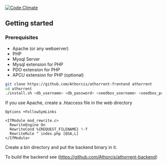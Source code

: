 [![Code Climate](https://codeclimate.com/github/Athorcis/athorrent-frontend/badges/gpa.svg)](https://codeclimate.com/github/Athorcis/athorrent-frontend)

## Getting started

### Prerequisites
- Apache (or any webserver)
- PHP
- Mysql Server
- Mysql extension for PHP
- PDO extension for PHP
- APCU extension for PHP (optional)

``` sh
git clone https://github.com/Athorcis/athorrent-frontend athorrent
cd athorrent
./install.sh <db_username> <db_password> <seedbox_username> <seedbox_password>
```

If you use Apache, create a .htaccess file in the web directory
``` htaccess
Options +FollowSymLinks

<IfModule mod_rewrite.c>
  RewriteEngine On
  RewriteCond %{REQUEST_FILENAME} !-f
  RewriteRule ^ index.php [QSA,L]
</IfModule>
```
Create a bin directory and put the backend binary in it.

To build the backend see (https://github.com/Athorcis/athorrent-backend)
